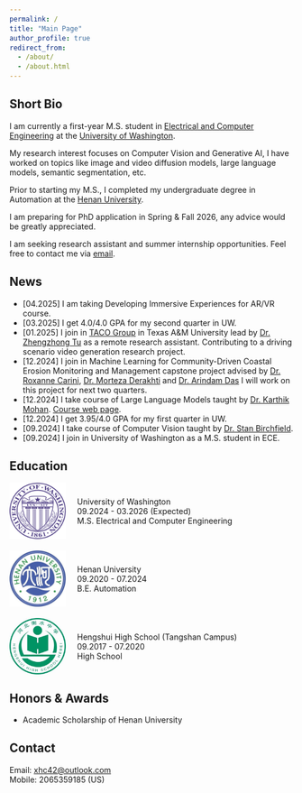 ```yaml
---
permalink: /
title: "Main Page"
author_profile: true
redirect_from: 
  - /about/
  - /about.html
---
```


Short Bio
-----
I am currently a first-year M.S. student in [Electrical and Computer Engineering](https://www.ece.uw.edu/) at the [University of Washington](https://www.washington.edu/).

My research interest focuses on Computer Vision and Generative AI, I have worked on topics like image and video diffusion models, large language models, semantic segmentation, etc.

Prior to starting my M.S., I completed my undergraduate degree in Automation at the [Henan University](https://iao.henu.edu.cn/yw/Home.htm).

I am preparing for PhD application in Spring & Fall 2026, any advice would be greatly appreciated.

I am seeking research assistant and summer internship opportunities. Feel free to contact me via [email](xhc42@outlook.com).

News
-----
* [04.2025] I am taking Developing Immersive Experiences for AR/VR course.
* [03.2025] I get 4.0/4.0 GPA for my second quarter in UW.
* [01.2025] I join in [TACO Group](https://taco-group.github.io/) in Texas A&M University lead by [Dr. Zhengzhong Tu](https://vztu.github.io/) as a remote research assistant. Contributing to a driving scenario video generation research project.
* [12.2024] I join in Machine Learning for Community-Driven Coastal Erosion Monitoring and Management capstone project advised by [Dr. Roxanne Carini](https://www.apl.washington.edu/people/profile.php?last_name=Carini&first_name=Roxanne), [Dr. Morteza Derakhti](https://www.ce.washington.edu/facultyfinder/morteza-derakhti) and [Dr. Arindam Das](https://www.ece.uw.edu/people/arindam-das/) I will work on this project for next two quarters.
* [12.2024] I take course of Large Language Models taught by [Dr. Karthik Mohan](https://www.linkedin.com/in/karthik-mohan-72a4b323/). [Course web page](https://bytesizeml.github.io/llm2025/).
* [12.2024] I get 3.95/4.0 GPA for my first quarter in UW.
* [09.2024] I take course of Computer Vision taught by [Dr. Stan Birchfield](https://research.nvidia.com/person/stan-birchfield).
* [09.2024] I join in University of Washington as a M.S. student in ECE.

Education
-----
<div style="display: flex; align-items: center; margin-bottom: 20px;">
    <img src="/images/uwlogo.png" width="100px" style="margin-right: 20px;">
    <div>
        <p style="margin: 0;">University of Washington</p>
        <p style="margin: 0;">09.2024 - 03.2026 (Expected)</p>
        <p style="margin: 0;">M.S. Electrical and Computer Engineering</p>
    </div>
</div>

<div style="display: flex; align-items: center; margin-bottom: 20px;">
    <img src="/images/henulogo.png" width="100px" style="margin-right: 20px;">
    <div>
        <p style="margin: 0;">Henan University</p>
        <p style="margin: 0;">09.2020 - 07.2024</p>
        <p style="margin: 0;">B.E. Automation</p>
    </div>
</div>

<div style="display: flex; align-items: center; margin-bottom: 20px;">
    <img src="/images/Hengshui_High_School.jpg" width="100px" style="margin-right: 20px;">
    <div>
        <p style="margin: 0;">Hengshui High School (Tangshan Campus)</p>
        <p style="margin: 0;">09.2017 - 07.2020</p>
        <p style="margin: 0;">High School</p>
    </div>
</div>

Honors & Awards
-----
* Academic Scholarship of Henan University

Contact
-----
Email:  xhc42@outlook.com  
Mobile: 2065359185 (US)  